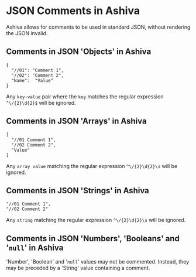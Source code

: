 # JSON Comments in Ashiva
Ashiva allows for comments to be used in standard JSON, without rendering the JSON invalid.

## Comments in JSON 'Objects' in Ashiva

```
{
  "//01": "Comment 1",
  "//02": "Comment 2",
  "Name":  "Value"
}
```
Any `key-value` pair where the `key` matches the regular expression `^\/{2}\d{2}$` will be ignored.


## Comments in JSON 'Arrays' in Ashiva

```
[
  "//01 Comment 1",
  "//02 Comment 2",
  "Value"
]
```

Any `array value` matching the regular expression `^\/{2}\d{2}\s` will be ignored.


## Comments in JSON 'Strings' in Ashiva

```
"//01 Comment 1",
"//02 Comment 2"
```

Any `string` matching the regular expression `^\/{2}\d{2}\s` will be ignored.


## Comments in JSON 'Numbers', 'Booleans' and '`null`' in Ashiva

'Number', 'Boolean' and '`null`' values may not be commented.
Instead, they may be preceded by a 'String' value containing a comment.

